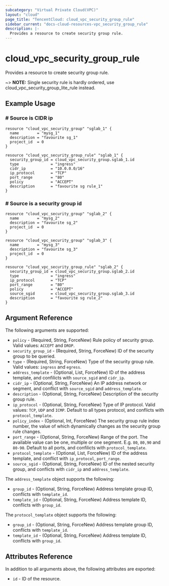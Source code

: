 ```yaml
---
subcategory: "Virtual Private Cloud(VPC)"
layout: "cloud"
page_title: "TencentCloud: cloud_vpc_security_group_rule"
sidebar_current: "docs-cloud-resources-vpc_security_group_rule"
description: |-
  Provides a resource to create security group rule.
---
```


# cloud_vpc_security_group_rule

Provides a resource to create security group rule.

~> **NOTE:** Single security rule is hardly ordered, use cloud_vpc_security_group_lite_rule instead.

## Example Usage

### # Source is CIDR ip

```hcl
resource "cloud_vpc_security_group" "sglab_1" {
  name        = "mysg_1"
  description = "favourite sg_1"
  project_id  = 0
}

resource "cloud_vpc_security_group_rule" "sglab_1" {
  security_group_id = cloud_vpc_security_group.sglab_1.id
  type              = "ingress"
  cidr_ip           = "10.0.0.0/16"
  ip_protocol       = "TCP"
  port_range        = "80"
  policy            = "ACCEPT"
  description       = "favourite sg rule_1"
}
```

### # Source is a security group id

```hcl
resource "cloud_vpc_security_group" "sglab_2" {
  name        = "mysg_2"
  description = "favourite sg_2"
  project_id  = 0
}

resource "cloud_vpc_security_group" "sglab_3" {
  name        = "mysg_3"
  description = "favourite sg_3"
  project_id  = 0
}

resource "cloud_vpc_security_group_rule" "sglab_2" {
  security_group_id = cloud_vpc_security_group.sglab_2.id
  type              = "ingress"
  ip_protocol       = "TCP"
  port_range        = "80"
  policy            = "ACCEPT"
  source_sgid       = cloud_vpc_security_group.sglab_3.id
  description       = "favourite sg rule_2"
}
```

## Argument Reference

The following arguments are supported:

* `policy` - (Required, String, ForceNew) Rule policy of security group. Valid values: `ACCEPT` and `DROP`.
* `security_group_id` - (Required, String, ForceNew) ID of the security group to be queried.
* `type` - (Required, String, ForceNew) Type of the security group rule. Valid values: `ingress` and `egress`.
* `address_template` - (Optional, List, ForceNew) ID of the address template, and confilicts with `source_sgid` and `cidr_ip`.
* `cidr_ip` - (Optional, String, ForceNew) An IP address network or segment, and conflict with `source_sgid` and `address_template`.
* `description` - (Optional, String, ForceNew) Description of the security group rule.
* `ip_protocol` - (Optional, String, ForceNew) Type of IP protocol. Valid values: `TCP`, `UDP` and `ICMP`. Default to all types protocol, and conflicts with `protocol_template`.
* `policy_index` - (Optional, Int, ForceNew) The security group rule index number, the value of which dynamically changes as the security group rule changes.
* `port_range` - (Optional, String, ForceNew) Range of the port. The available value can be one, multiple or one segment. E.g. `80`, `80,90` and `80-90`. Default to all ports, and confilicts with `protocol_template`.
* `protocol_template` - (Optional, List, ForceNew) ID of the address template, and conflict with `ip_protocol`, `port_range`.
* `source_sgid` - (Optional, String, ForceNew) ID of the nested security group, and conflicts with `cidr_ip` and `address_template`.

The `address_template` object supports the following:

* `group_id` - (Optional, String, ForceNew) Address template group ID, conflicts with `template_id`.
* `template_id` - (Optional, String, ForceNew) Address template ID, conflicts with `group_id`.

The `protocol_template` object supports the following:

* `group_id` - (Optional, String, ForceNew) Address template group ID, conflicts with `template_id`.
* `template_id` - (Optional, String, ForceNew) Address template ID, conflicts with `group_id`.

## Attributes Reference

In addition to all arguments above, the following attributes are exported:

* `id` - ID of the resource.



